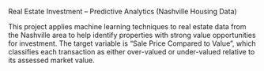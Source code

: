 Real Estate Investment – Predictive Analytics (Nashville Housing Data)

This project applies machine learning techniques to real estate data from the Nashville area to help identify properties with strong value opportunities for investment.
The target variable is “Sale Price Compared to Value”, which classifies each transaction as either over-valued or under-valued relative to its assessed market value.
